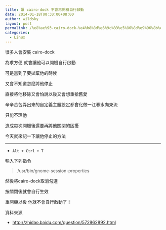 ```yaml
---
title: 讓 cairo-dock 不會再開機自行啟動
date: 2014-01-18T00:30:00+08:00
author: wildsky
layout: post
permalink: /%e8%ae%93-cairo-dock-%e4%b8%8d%e6%9c%83%e5%86%8d%e9%96%8b%e6%a9%9f%e8%87%aa%e8%a1%8c%e5%95%9f%e5%8b%95/
categories:
  - Linux
---
```


很多人會安裝 cairo-dock 

為求方便 就會讓他可以開機自行啟動

可是當到了要拋棄他的時候

又會不知道怎麼將他停止

直接將他移除又會怕說以後又會想重拾舊愛

辛辛苦苦弄出來的自定義主題設定都會化做一江春水向東流

只能不理他

造成每次開機後還要再將他關閉的困擾

今天就來記一下讓他停止的方法

---


- `Alt + Ctrl + T`

輸入下列指令

> /usr/bin/gnome-session-properties

然後將cairo-dock取消勾選

按關閉後就會自行生效

重開機以後 他就不會自行啟動了！

資料來源

- <http://zhidao.baidu.com/question/572862892.html>




